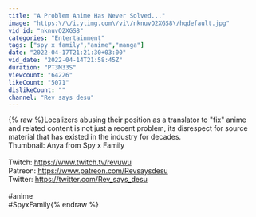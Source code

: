 ```yaml
---
title: "A Problem Anime Has Never Solved..."
image: "https:\/\/i.ytimg.com\/vi\/nknuvO2XGS8\/hqdefault.jpg"
vid_id: "nknuvO2XGS8"
categories: "Entertainment"
tags: ["spy x family","anime","manga"]
date: "2022-04-17T21:21:30+03:00"
vid_date: "2022-04-14T21:58:45Z"
duration: "PT3M33S"
viewcount: "64226"
likeCount: "5071"
dislikeCount: ""
channel: "Rev says desu"
---
```

{% raw %}Localizers abusing their position as a translator to &quot;fix&quot; anime and related content is not just a recent problem, its disrespect for source material that has existed in the industry for decades. <br />Thumbnail: Anya from Spy x Family<br /><br />Twitch: <a rel="nofollow" target="blank" href="https://www.twitch.tv/revuwu">https://www.twitch.tv/revuwu</a><br />Patreon: <a rel="nofollow" target="blank" href="https://www.patreon.com/Revsaysdesu">https://www.patreon.com/Revsaysdesu</a><br />Twitter: <a rel="nofollow" target="blank" href="https://twitter.com/Rev_says_desu">https://twitter.com/Rev_says_desu</a><br /><br />#anime<br />#SpyxFamily{% endraw %}
